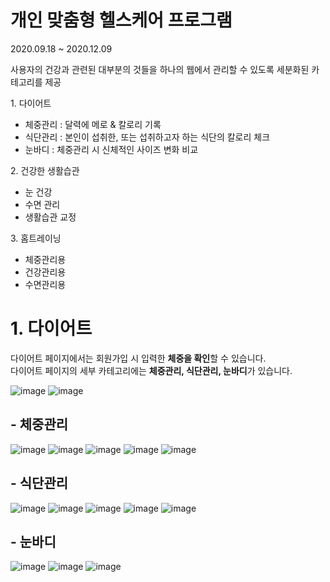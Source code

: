 # 개인 맞춤형 헬스케어 프로그램

2020.09.18 ~ 2020.12.09

사용자의 건강과 관련된 대부분의 것들을 하나의 웹에서 관리할 수 있도록 세분화된 카테고리를 제공

<div>
  <div>
    1. 다이어트 <br>
    <ul>
      <li>체중관리 : 달력에 메로 & 칼로리 기록</li>
      <li>식단관리 : 본인이 섭취한, 또는 섭취하고자 하는 식단의 칼로리 체크</li>
      <li>눈바디 : 체중관리 시 신체적인 사이즈 변화 비교</li>
    </ul>
  </div>
  <div>
    2. 건강한 생활습관 <br>
    <ul>
      <li>눈 건강</li>
      <li>수면 관리</li>
      <li>생활습관 교정</li>
    </ul>
  </div>
  <div>
    3. 홈트레이닝 <br>
    <ul>
      <li>체중관리용</li>
      <li>건강관리용</li>
      <li>수면관리용</li>
    </ul>
  </div>
</div>

# 1. 다이어트
다이어트 페이지에서는 회원가입 시 입력한 <b>체중을 확인</b>할 수 있습니다. <br>
다이어트 페이지의 세부 카테고리에는 <b>체중관리, 식단관리, 눈바디</b>가 있습니다. <br>

![image](https://github.com/modifyingk/diet-website/assets/116068100/78e02dd1-46cf-4ba6-be0a-90e4221affdc)
![image](https://github.com/modifyingk/diet-website/assets/116068100/ed0dd0a9-1b0f-4b50-8b24-fa0f00748709)

## - 체중관리
![image](https://github.com/modifyingk/diet-website/assets/116068100/21c0339e-55af-4004-90bb-70aaef627ecc)
![image](https://github.com/modifyingk/diet-website/assets/116068100/39e01a29-ddcb-461a-8e83-e6ad4b528f50)
![image](https://github.com/modifyingk/diet-website/assets/116068100/8726e9fc-e81d-4c81-9d2c-ff6a9012a68b)
![image](https://github.com/modifyingk/diet-website/assets/116068100/3017bfbf-370e-4e68-b3f1-3e0b62201088)
![image](https://github.com/modifyingk/diet-website/assets/116068100/d12b0792-6440-4324-a4ca-421fafbf6a59)

## - 식단관리
![image](https://github.com/modifyingk/diet-website/assets/116068100/e4750ad0-931a-48c7-ae93-e4cdd302e38b)
![image](https://github.com/modifyingk/diet-website/assets/116068100/20ab2210-69ee-4a1c-b5f5-bbc2ff7253d1)
![image](https://github.com/modifyingk/diet-website/assets/116068100/e783c1ca-f22d-4a01-8867-c5dbbc9c3c8d)
![image](https://github.com/modifyingk/diet-website/assets/116068100/0bea30df-0cc4-462f-9804-c52e9756bb5c)
![image](https://github.com/modifyingk/diet-website/assets/116068100/fdc00375-e2b0-4b25-aa87-b1a6774292cd)

## - 눈바디
![image](https://github.com/modifyingk/diet-website/assets/116068100/8bd7f098-cd8f-4728-968c-79e8de8316b1)
![image](https://github.com/modifyingk/diet-website/assets/116068100/a7975aa8-bc22-485e-a7a1-7309c26d8981)
![image](https://github.com/modifyingk/diet-website/assets/116068100/1c3f5eeb-9f65-46bd-acfd-ceffa7fe4abb)

